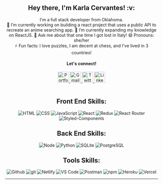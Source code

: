 <div align="center"> 
  <h2> Hey there, I'm Karla Cervantes! :v: </h2>
    <p> I'm a full stack developer from Oklahoma.<br/>
    🔭 I’m currently working on building a react project that uses a public API to recreate an anime searching app.
    🌱 I’m currently expanding my knowledge on ReactJS.
<!--     👯 I’m looking to collaborate on ... -->
<!--     🤔 I’m looking for help with ... -->
    💬 Ask me about that one time I got lost in Italy!
    😄 Pronouns: she/her <br/>
    ⚡ Fun facts: I love puzzles, I am decent at chess, and I've lived in 3 countries!
  </p>
  <h4>Let's connect!</h4>
  <a href='https://cerkarla.herokuapp.com/'>
    <img alt="Portfolio" width="36px" src="https://user-images.githubusercontent.com/72095687/121402465-8c4da500-c91f-11eb-9d80-2fe1b3873f66.png" />
  </a>
  <a href="https://mail.google.com/mail/u/0/?fs=1&to=cervantes.karla14@gmail.com&su=SUBJECT&body=BODY&tf=cm">
    <img alt="Gmail" width="36px" src="https://user-images.githubusercontent.com/72095687/121402059-134e4d80-c91f-11eb-9f9c-984083597b75.png" />
  </a>
  <a href="https://twitter.com/Karla_mc4">
    <img alt="Twitter" width="36px" src="https://user-images.githubusercontent.com/72095687/121401765-beaad280-c91e-11eb-8d0c-564f4118121e.png" />
  </a>
  <a href="https://www.linkedin.com/in/kmc4/">
    <img alt="LinkedIn" width="36px" src="https://user-images.githubusercontent.com/72095687/121402248-42fd5580-c91f-11eb-92bf-f83432c09e9a.png" />
  </a>

<!--
 -->
<br />
<br />

<!-- Skill Badges -->

## Front End Skills:

![HTML](https://img.shields.io/badge/HTML-2E3440?style=for-the-badge&logo=html5)
![CSS](https://img.shields.io/badge/CSS-2E3440?style=for-the-badge&logo=css3)
![JavaScript](https://img.shields.io/badge/JavaScript-2E3440?style=for-the-badge&logo=javascript)
![React](https://img.shields.io/badge/React-2E3440?style=for-the-badge&logo=react)
![Redux](https://img.shields.io/badge/Redux-2E3440?style=for-the-badge&logo=redux)
![React Router](https://img.shields.io/badge/React%20Router-2E3440?style=for-the-badge&logo=react%20router)
![Styled-Components](https://img.shields.io/badge/Styled%20Components-2E3440?style=for-the-badge&logo=styled-components)

## Back End Skills:

![Node](https://img.shields.io/badge/Node-2E3440?style=for-the-badge&logo=node.js)
![Python](https://img.shields.io/badge/Python-2E3440?style=for-the-badge&logo=python)
![SQLite](https://img.shields.io/badge/SQLite-2E3440?style=for-the-badge&logo=sqlite)
![PostgreSQL](https://img.shields.io/badge/PostgreSQL-2E3440?style=for-the-badge&logo=postgresql)

## Tools Skills:

![Github](https://img.shields.io/badge/GitHub-2E3440?style=for-the-badge&logo=github)
![git](https://img.shields.io/badge/git-2E3440?style=for-the-badge&logo=git)
![Netlify](https://img.shields.io/badge/Netlify-2E3440?style=for-the-badge&logo=netlify)
![VS Code](https://img.shields.io/badge/VS%20Code-2E3440?style=for-the-badge&logo=visual%20studio)
![Postman](https://img.shields.io/badge/Postman-2E3440?style=for-the-badge&logo=Postman)
![npm](https://img.shields.io/badge/npm-2E3440?style=for-the-badge&logo=npm)
![Heroku](https://img.shields.io/badge/Heroku-2E3440?style=for-the-badge&logo=heroku)
![Vercel](https://img.shields.io/badge/Vercel-2E3440?style=for-the-badge&logo=vercel)

---
<!-- </div>
<!-- GitHub Stats -->

<!--
**kmcervan/kmcervan** is a ✨ _special_ ✨ repository because its `README.md` (this file) appears on your GitHub profile.

Here are some ideas to get you started:

- 🔭 I’m currently working on ...
- 🌱 I’m currently learning ...
- 👯 I’m looking to collaborate on ...
- 🤔 I’m looking for help with ...
- 💬 Ask me about ...
- 📫 How to reach me: ...
- 😄 Pronouns: ...
- ⚡ Fun fact: ...
-->

